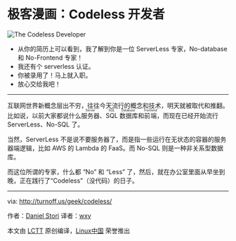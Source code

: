 极客漫画：Codeless 开发者
===============

![The Codeless Developer](http://turnoff.us/image/en/codeless.png)

- 从你的简历上可以看到，我了解到你是一位 ServerLess 专家，No-database 和 No-Frontend 专家！
- 我还有个 serverless 认证。
- 你被录用了！马上就入职。
- 放心交给我吧！

---

互联网世界新概念层出不穷，往往今天流行的概念和技术，明天就被取代和推翻。比如说，以前大家都说什么<ruby>服务器<rt>Server</rt></ruby>、<ruby>SQL 数据库<rt>SQL Database</rt></ruby>和<ruby>前端<rt>Frontend</rt></ruby>，而现在已经开始流行 ServerLess、No-SQL 了。

当然，ServerLess 不是说不要服务器了，而是指一些运行在无状态的容器的服务器端逻辑，比如 AWS 的 Lambda 的 FaaS。而 No-SQL 则是一种非关系型数据库。

而这位所谓的专家，什么都 “No” 和 “Less” 了，然后，就在办公室里面从早坐到晚，正在践行了“Codeless”（没代码）的日子。

---

via: http://turnoff.us/geek/codeless/

作者：[Daniel Stori][a]
译者：[wxy](https://github.com/wxy)

本文由 [LCTT](https://github.com/LCTT/TranslateProject) 原创编译，[Linux中国](https://linux.cn/) 荣誉推出

[a]:http://turnoff.us/about/

